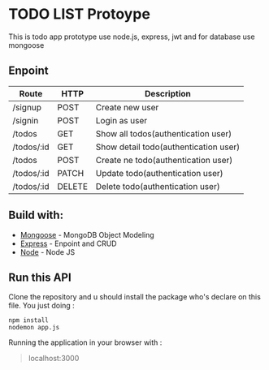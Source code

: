 # TODO LIST Protoype

This is todo app prototype use node.js, express, jwt and for database use mongoose

## Enpoint

Route | HTTP | Description
------------ | ------------- | ------------
/signup | POST | Create new user
/signin | POST | Login as user
/todos | GET | Show all todos(authentication user)
/todos/:id | GET | Show detail todo(authentication user)
/todos | POST | Create ne todo(authentication user)
/todos/:id | PATCH | Update todo(authentication user)
/todos/:id | DELETE | Delete todo(authentication user)


## Build with:
* [Mongoose](http://mongoosejs.com) - MongoDB Object Modeling
* [Express](https://expressjs.com/) - Enpoint and CRUD
* [Node](https://nodejs.org/en/) - Node JS

## Run this API
Clone the repository and u should install the package who's declare on this file. You just doing :
```
npm install
nodemon app.js
```

Running the application in your browser with :
> localhost:3000